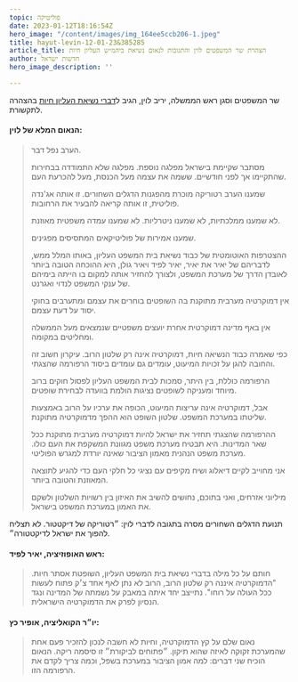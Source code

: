 ```yaml
---
topic: פוליטיקה
date: 2023-01-12T18:16:54Z
hero_image: "/content/images/img_164ee5ccb206-1.jpeg"
title: hayut-levin-12-01-23&385285
article_title: הצהרת שר המשפטים לוין והתגובות לנאום נשיאת ביהמ״ש העליון חיות
author: חדשות ישראל
hero_image_description: ''

---
```

שר המשפטים וסגן ראש הממשלה, יריב לוין, הגיב ל[דברי נשיאת העליון חיות](https://newsil.vercel.app/news/hayut-levin-12-01-23-639582) בהצהרה לתקשורת.

#### הנאום המלא של לוין:

> הערב נפל דבר.
>
> מסתבר שקיימת בישראל מפלגה נוספת. מפלגה שלא התמודדה בבחירות שהתקיימו אך לפני חודשיים. ששמה את עצמה מעל הכנסת, מעל להכרעת העם.
>
> שמענו הערב רטוריקה מוכרת מהפגנות הדגלים השחורים. זו אותה אג'נדה פוליטית, זו אותה קריאה להבעיר את הרחובות.
>
> לא שמענו ממלכתיות, לא שמענו ניטרליות. לא שמענו עמדה משפטית מאוזנת.
>
> שמענו אמירות של פוליטיקאים המתסיסים מפגינים.
>
> ההצטרפות האוטומטית של כבוד נשיאת בית המשפט העליון, באותו המלל ממש, לדבריהם של יאיר את יאיר, יאיר לפיד ויאיר גולן, היא ההוכחה הטובה ביותר לאובדן הדרך של מערכת המשפט, ולצורך להחזיר אותה למקום בו הייתה בימיהם של ענקי המשפט לנדוי ואגרנט.
>
> אין דמוקרטיה מערבית מתוקנת בה השופטים בוחרים את עצמם ומתערבים בחוקי יסוד על דעת עצמם.
>
> אין באף מדינה דמוקרטית אחרת יועצים משפטיים שנמצאים מעל הממשלה ומחליטים במקומה.
>
> כפי שאמרה כבוד הנשיאה חיות, דמוקרטיה אינה רק שלטון הרוב. עיקרון חשוב זה והחובה להגן על זכויות המיעוט, עומדים גם עומדים ביסוד הרפורמה שהצגתי.
>
> הרפורמה כוללת, בין היתר, סמכות לבית המשפט העליון לפסול חוקים ברוב מיוחד ומעניקה לשופטים נציגות הולמת בוועדה לבחירת שופטים.
>
> אבל, דמוקרטיה אינה עריצות המיעוט, הכופה את ערכיו על הרוב באמצעות שליטתו במערכת המשפט. שלטון השופט הוא ההפך מדמוקרטיה מתוקנת.
>
> ההרפורמה שהצגתי תחזיר את ישראל להיות דמוקרטיה מערבית מתוקנת ככל שאר המדינות. היא תבטיח מערכת משפט מגוונת המשקפת את העם כולו. מערכת משפט הנהנית מאמון הציבור שאינה יורדת למגרש הפוליטי.
>
> אני מחוייב לקיים דיאלוג ושיח מקיפים עם נציגי כל חלקי העם כדי להגיע לתוצאה המאוזנת והטובה ביותר.
>
> מיליוני אזרחים, ואני בתוכם, נחושים להשיב את האיזון בין רשויות השלטון ולשקם את האמון במערכת המשפט בישראל.

תנועת הדגלים השחורים מסרה בתגובה לדברי לוין: ״רטוריקה של דיקטטור. לא תצליח להפוך את ישראל לדיקטטורה״.

#### ראש האופוזיציה, יאיר לפיד:

> חותם על כל מילה בדברי נשיאת בית המשפט העליון, השופטת אסתר חיות. "הדמוקרטיה איננה רק שלטון הרוב, הרוב לא נתן לאף אחד צ׳ק פתוח לעשות ככל העולה על רוחו". נתייצב יחד איתה במאבק על נשמתה של המדינה ונגד הנסיון לפרק את הדמוקרטיה הישראלית.

#### יו״ר הקואליציה, אופיר כץ:

> ‏נאום שלם על קץ הדמוקרטיה, וחיות לא חשבה לנכון להזכיר פעם אחת שהמערכת זקוקה לאיזה שהוא תיקון. ״פתוחים לביקורת״ זו סיסמה ריקה. הנאום הוכיח שני דברים: למה אמון הציבור במערכת בשפל, וכמה צריך לקדם את הרפורמה הזו.